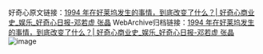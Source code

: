 好奇心原文链接：[1994 年在好莱坞发生的事情，到底改变了什么？| 好奇心商业史_娱乐_好奇心日报-邓若虚 张晶](https://www.qdaily.com/articles/6809.html)
WebArchive归档链接：[1994 年在好莱坞发生的事情，到底改变了什么？| 好奇心商业史_娱乐_好奇心日报-邓若虚 张晶](http://web.archive.org/web/20190623171427/https://www.qdaily.com/articles/6809.html)
![image](http://ww3.sinaimg.cn/large/007d5XDply1g3wb6c1zyaj30u05hjnpe)